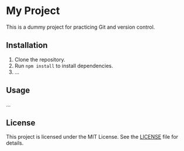 # My Project

This is a dummy project for practicing Git and version control.

## Installation

1. Clone the repository.
2. Run `npm install` to install dependencies.
3. ...

## Usage

...

## License

This project is licensed under the MIT License. See the [LICENSE](LICENSE) file for details.
